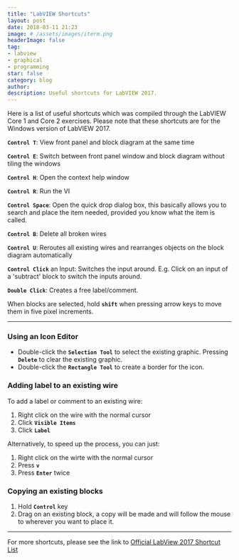 ```yaml
---
title: "LabVIEW Shortcuts"
layout: post
date: 2018-03-11 21:23
image: # /assets/images/iterm.png
headerImage: false
tag:
- labview
- graphical
- programming
star: false
category: blog
author:
description: Useful shortcuts for LabVIEW 2017.
---
```


Here is a list of useful shortcuts which was compiled through the LabVIEW Core 1 and Core 2 exercises. Please note that these shortcuts are for the Windows version of LabVIEW 2017.

**`Control T`**:  View front panel and block diagram at the same time

**`Control E`**:  Switch between front panel window and block diagram without tiling the windows

**`Control H`**:  Open the context help window

**`Control R`**:  Run the VI

**`Control Space`**:  Open the quick drop dialog box, this basically allows you to search and place the item needed, provided you know what the item is called.

**`Control B`**:  Delete all broken wires

**`Control U`**:  Reroutes all existing wires and rearranges objects on the block diagram automatically

**`Control Click`** an Input: Switches the input around.
E.g. Click on an input of a 'subtract' block to switch the inputs around.

**`Double Click`**: Creates a free label/comment.

When blocks are selected, hold **`shift`** when pressing arrow keys to move them in five pixel increments.

---

### Using an Icon Editor
* Double-click the **`Selection Tool`** to select the existing graphic. Pressing **`Delete`** to clear the existing graphic.
* Double-click the **`Rectangle Tool`** to create a border for the icon.

### Adding label to an existing wire
To add a label or comment to an existing wire:
1. Right click on the wire with the normal cursor
2. Click **`Visible Items`**
3. Click **`Label`**

Alternatively, to speed up the process, you can just:
1. Right click on the wirte with the normal cursor
2. Press **`v`**
3. Press **`Enter`** twice

### Copying an existing blocks
1. Hold **`Control`** key
2. Drag on an existing block, a copy will be made and will follow the mouse to wherever you want to place it.

---

For more shortcuts, please see the link to [Official LabView 2017 Shortcut List](http://zone.ni.com/reference/en-XX/help/371361P-01/lvhowto/keyboard_shortcuts/)
